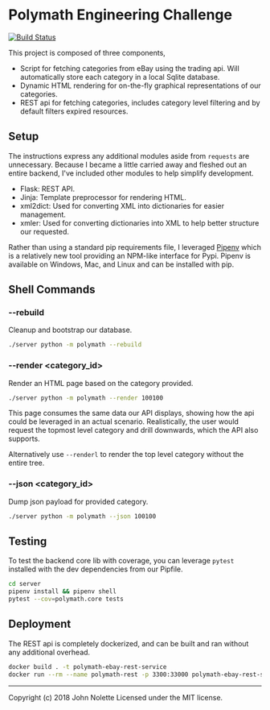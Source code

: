 # Polymath Engineering Challenge

[![Build Status](https://travis-ci.org/neetjn/polymath-engineering-challenge.svg?branch=master)](https://travis-ci.org/neetjn/polymath-engineering-challenge)

This project is composed of three components,

- Script for fetching categories from eBay using the trading api. Will automatically store each category in a local Sqlite database.
- Dynamic HTML rendering for on-the-fly graphical representations of our categories.
- REST api for fetching categories, includes category level filtering and by default filters expired resources.

## Setup

The instructions express any additional modules aside from `requests` are unnecessary. Because I became a little carried away and fleshed out an entire backend, I've included other modules to help simplify development.

* Flask: REST API.
* Jinja: Template preprocessor for rendering HTML.
* xml2dict: Used for converting XML into dictionaries for easier management.
* xmler: Used for converting dictionaries into XML to help better structure our requested.

Rather than using a standard pip requirements file, I leveraged [Pipenv](https://docs.pipenv.org/) which is a relatively new tool providing an NPM-like interface for Pypi. Pipenv is available on Windows, Mac, and Linux and can be installed with pip.

## Shell Commands

### --rebuild

Cleanup and bootstrap our database.

```bash
./server python -m polymath --rebuild
```

### --render <category_id>

Render an HTML page based on the category provided.

```bash
./server python -m polymath --render 100100
```

This page consumes the same data our API displays, showing how the api could be leveraged in an actual scenario.
Realistically, the user would request the topmost level category and drill downwards, which the API also supports.

Alternatively use `--renderl` to render the top level category without the entire tree.

### --json <category_id>

Dump json payload for provided category.

```bash
./server python -m polymath --json 100100
```

## Testing

To test the backend core lib with coverage, you can leverage `pytest` installed with the dev dependencies from our Pipfile.

```bash
cd server
pipenv install && pipenv shell
pytest --cov=polymath.core tests
```

## Deployment

The REST api is completely dockerized, and can be built and ran without any additional overhead.

```bash
docker build . -t polymath-ebay-rest-service
docker run --rm --name polymath-rest -p 3300:33000 polymath-ebay-rest-service
```

---

Copyright (c) 2018 John Nolette Licensed under the MIT license.
